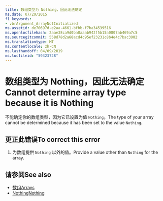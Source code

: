 ```yaml
---
title: 数组类型为 Nothing，因此无法确定
ms.date: 07/20/2015
f1_keywords:
- vbrArgument_ArrayNotInitialized
ms.assetid: de70697d-e2aa-4661-bfbb-f7ba34539516
ms.openlocfilehash: 2aae38ca9d0ba8aaab942f5b15a0807ab469a7c5
ms.sourcegitcommit: 558d78d2a68acd4c95ef23231c8b4e4c7bac3902
ms.translationtype: MT
ms.contentlocale: zh-CN
ms.lasthandoff: 04/09/2019
ms.locfileid: "59323728"
---
```

# <a name="cannot-determine-array-type-because-it-is-nothing"></a><span data-ttu-id="c7d01-102">数组类型为 Nothing，因此无法确定</span><span class="sxs-lookup"><span data-stu-id="c7d01-102">Cannot determine array type because it is Nothing</span></span>
<span data-ttu-id="c7d01-103">不能确定你的数组类型，因为它已设置为值 `Nothing`。</span><span class="sxs-lookup"><span data-stu-id="c7d01-103">The type of your array cannot be determined because it has been set to the value `Nothing`.</span></span>  
  
## <a name="to-correct-this-error"></a><span data-ttu-id="c7d01-104">更正此错误</span><span class="sxs-lookup"><span data-stu-id="c7d01-104">To correct this error</span></span>  
  
1. <span data-ttu-id="c7d01-105">为数组提供 `Nothing` 以外的值。</span><span class="sxs-lookup"><span data-stu-id="c7d01-105">Provide a value other than `Nothing` for the array.</span></span>  
  
## <a name="see-also"></a><span data-ttu-id="c7d01-106">请参阅</span><span class="sxs-lookup"><span data-stu-id="c7d01-106">See also</span></span>

- [<span data-ttu-id="c7d01-107">数组</span><span class="sxs-lookup"><span data-stu-id="c7d01-107">Arrays</span></span>](../../visual-basic/programming-guide/language-features/arrays/index.md)
- [<span data-ttu-id="c7d01-108">Nothing</span><span class="sxs-lookup"><span data-stu-id="c7d01-108">Nothing</span></span>](../../visual-basic/language-reference/nothing.md)
